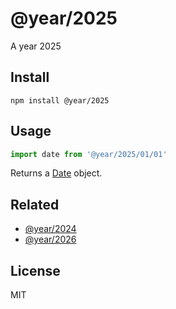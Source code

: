 # @year/2025

A year 2025

## Install

~~~
npm install @year/2025
~~~

## Usage

~~~js
import date from '@year/2025/01/01'
~~~

Returns a [Date](https://developer.mozilla.org/en-US/docs/Web/JavaScript/Reference/Global_Objects/Date) object.

## Related

* [@year/2024](https://github.com/antonmedv/year/tree/master/packages/2024)
* [@year/2026](https://github.com/antonmedv/year/tree/master/packages/2026)

## License

MIT
